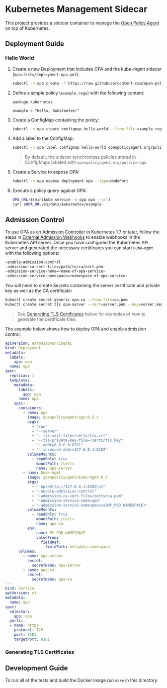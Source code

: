 # Kubernetes Management Sidecar

This project provides a sidecar container to manage the [Open Policy Agent](http://openpolicyagent.org) on top of Kubernetes.

## Deployment Guide

### Hello World

1. Create a new Deployment that includes OPA and the kube-mgmt sidecar (`manifests/deployment-opa.yml`):

    ```bash
    kubectl -n opa create -f https://raw.githubusercontent.com/open-policy-agent/kube-mgmt/master/manifests/deployment-opa.yml
    ```

1. Define a simple policy (`example.rego`) with the following content:

    ```
    package kubernetes

    example = "Hello, Kubernetes!"
    ```

1. Create a ConfigMap containing the policy:

    ```bash
    kubectl -n opa create configmap hello-world --from-file example.rego
    ```

1. Add a label to the ConfigMap:

    ```bash
    kubectl -n opa label configmap hello-world openpolicyagent.org/policy=rego
    ```

    > By default, the sidecar synchronizes policies stored in ConfigMaps labeled with `openpolicyagent.org/policy=rego`.

1. Create a Service to expose OPA:

    ```bash
    kubectl -n opa expose deployment opa --type=NodePort
    ```

1. Execute a policy query against OPA:

    ```bash
    OPA_URL=$(minikube service -n opa opa --url)
    curl $OPA_URL/v1/data/kubernetes/example
    ```

## Admission Control

To use OPA as an [Admission
Controller](https://kubernetes.io/docs/admin/admission-controllers/#what-are-they)
in Kubernetes 1.7 or later, follow the steps in [External Admission
Webhooks](https://kubernetes.io/docs/admin/extensible-admission-controllers/#external-admission-webhooks)
to enable webhooks in the Kubernetes API server. Once you have configured the
Kubernetes API server and generated the necessary certificates you can start
`kube-mgmt` with the following options:

```bash
-enable-admission-control
-admission-ca-cert-file=/path/to/ca/cert.pem
-admission-service-name=<name-of-opa-service>
-admission-service-namespace=<namespace-of-opa-service>
```

You will need to create Secrets containing the server certificate and private
key as well as the CA certificate:

```bash
kubectl create secret generic opa-ca --from-file=ca.pem
kubectl create secret tls opa-server --cert=server.pem --key=server.key
```

> See [Generating TLS Certificates](#generating-tls-certificates) below for
> examples of how to generate the certificate files.

The example below shows how to deploy OPA and enable admission control:

```yaml
apiVersion: extensions/v1beta1
kind: Deployment
metadata:
  labels:
    app: opa
  name: opa
spec:
  replicas: 1
  template:
    metadata:
      labels:
        app: opa
      name: opa
    spec:
      containers:
        - name: opa
          image: openpolicyagent/opa:0.5.2
          args:
            - "run"
            - "--server"
            - "--tls-cert-file=/certs/tls.crt"
            - "--tls-private-key-file=/certs/tls.key"
            - "--addr=0.0.0.0:8181"
            - "--insecure-addr=127.0.0.1:8282"
          volumeMounts:
            - readOnly: true
              mountPath: /certs
              name: opa-server
        - name: kube-mgmt
          image: openpolicyagent/kube-mgmt:0.3
          args:
            - "-opa=http://127.0.0.1:8282/v1"
            - "-enable-admission-control"
            - "-admission-ca-cert-file=/certs/ca.pem"
            - "-admission-service-name=opa"
            - "-admission-service-namespace=$(MY_POD_NAMESPACE)"
          volumeMounts:
            - readOnly: true
              mountPath: /certs
              name: opa-ca
          env:
            - name: MY_POD_NAMESPACE
              valueFrom:
                fieldRef:
                  fieldPath: metadata.namespace
      volumes:
        - name: opa-server
          secret:
            secretName: opa-server
        - name: opa-ca
          secret:
            secretName: opa-ca
---
kind: Service
apiVersion: v1
metadata:
  name: opa
spec:
  selector:
    app: opa
  ports:
  - name: https
    protocol: TCP
    port: 8181
    targetPort: 8181
```

### <a name="generating-tls-certificates" />Generating TLS Certificates

<!-- TODO-->

## Development Guide

To run all of the tests and build the Docker image run `make` in this directory.

